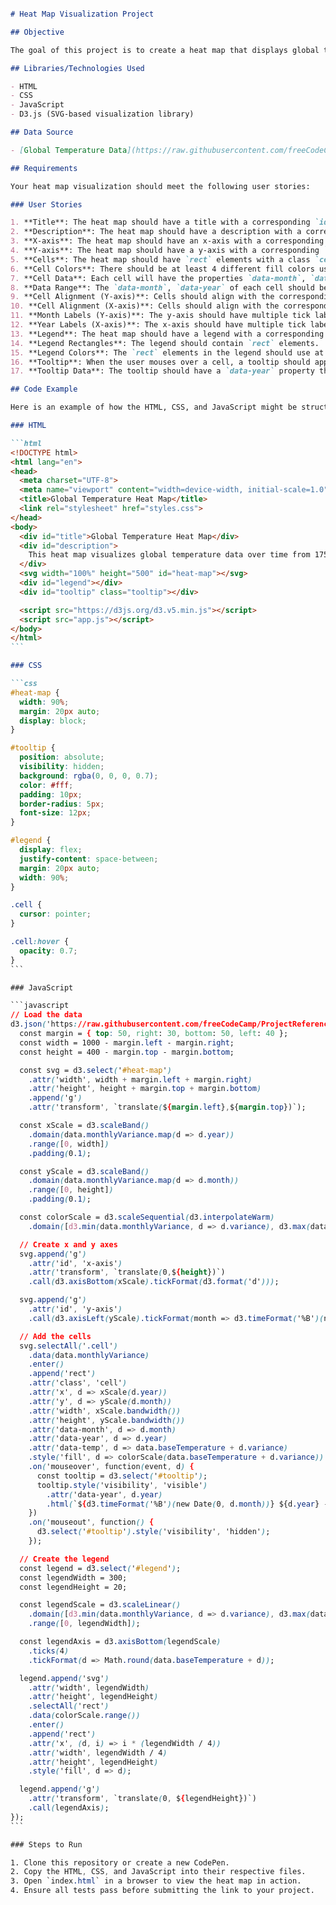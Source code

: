 ````markdown

# Heat Map Visualization Project

## Objective

The goal of this project is to create a heat map that displays global temperature data. The heat map should be functionally similar to [this example](https://heat-map.freecodecamp.rocks) and meet the listed user stories.

## Libraries/Technologies Used

- HTML
- CSS
- JavaScript
- D3.js (SVG-based visualization library)

## Data Source

- [Global Temperature Data](https://raw.githubusercontent.com/freeCodeCamp/ProjectReferenceData/master/global-temperature.json)

## Requirements

Your heat map visualization should meet the following user stories:

### User Stories

1. **Title**: The heat map should have a title with a corresponding `id="title"`.
2. **Description**: The heat map should have a description with a corresponding `id="description"`.
3. **X-axis**: The heat map should have an x-axis with a corresponding `id="x-axis"`.
4. **Y-axis**: The heat map should have a y-axis with a corresponding `id="y-axis"`.
5. **Cells**: The heat map should have `rect` elements with a class `cell` that represent the data.
6. **Cell Colors**: There should be at least 4 different fill colors used for the cells.
7. **Cell Data**: Each cell will have the properties `data-month`, `data-year`, `data-temp` containing their corresponding month, year, and temperature values.
8. **Data Range**: The `data-month`, `data-year` of each cell should be within the range of the data.
9. **Cell Alignment (Y-axis)**: Cells should align with the corresponding month on the y-axis.
10. **Cell Alignment (X-axis)**: Cells should align with the corresponding year on the x-axis.
11. **Month Labels (Y-axis)**: The y-axis should have multiple tick labels with the full month name.
12. **Year Labels (X-axis)**: The x-axis should have multiple tick labels with the years between 1754 and 2015.
13. **Legend**: The heat map should have a legend with a corresponding `id="legend"`.
14. **Legend Rectangles**: The legend should contain `rect` elements.
15. **Legend Colors**: The `rect` elements in the legend should use at least 4 different fill colors.
16. **Tooltip**: When the user mouses over a cell, a tooltip should appear with a corresponding `id="tooltip"` displaying more information about the area.
17. **Tooltip Data**: The tooltip should have a `data-year` property that corresponds to the `data-year` of the active area.

## Code Example

Here is an example of how the HTML, CSS, and JavaScript might be structured:

### HTML

```html
<!DOCTYPE html>
<html lang="en">
<head>
  <meta charset="UTF-8">
  <meta name="viewport" content="width=device-width, initial-scale=1.0">
  <title>Global Temperature Heat Map</title>
  <link rel="stylesheet" href="styles.css">
</head>
<body>
  <div id="title">Global Temperature Heat Map</div>
  <div id="description">
    This heat map visualizes global temperature data over time from 1754 to 2015.
  </div>
  <svg width="100%" height="500" id="heat-map"></svg>
  <div id="legend"></div>
  <div id="tooltip" class="tooltip"></div>

  <script src="https://d3js.org/d3.v5.min.js"></script>
  <script src="app.js"></script>
</body>
</html>
```

### CSS

```css
#heat-map {
  width: 90%;
  margin: 20px auto;
  display: block;
}

#tooltip {
  position: absolute;
  visibility: hidden;
  background: rgba(0, 0, 0, 0.7);
  color: #fff;
  padding: 10px;
  border-radius: 5px;
  font-size: 12px;
}

#legend {
  display: flex;
  justify-content: space-between;
  margin: 20px auto;
  width: 90%;
}

.cell {
  cursor: pointer;
}

.cell:hover {
  opacity: 0.7;
}
```

### JavaScript

```javascript
// Load the data
d3.json('https://raw.githubusercontent.com/freeCodeCamp/ProjectReferenceData/master/global-temperature.json').then(data => {
  const margin = { top: 50, right: 30, bottom: 50, left: 40 };
  const width = 1000 - margin.left - margin.right;
  const height = 400 - margin.top - margin.bottom;

  const svg = d3.select('#heat-map')
    .attr('width', width + margin.left + margin.right)
    .attr('height', height + margin.top + margin.bottom)
    .append('g')
    .attr('transform', `translate(${margin.left},${margin.top})`);

  const xScale = d3.scaleBand()
    .domain(data.monthlyVariance.map(d => d.year))
    .range([0, width])
    .padding(0.1);

  const yScale = d3.scaleBand()
    .domain(data.monthlyVariance.map(d => d.month))
    .range([0, height])
    .padding(0.1);

  const colorScale = d3.scaleSequential(d3.interpolateWarm)
    .domain([d3.min(data.monthlyVariance, d => d.variance), d3.max(data.monthlyVariance, d => d.variance)]);

  // Create x and y axes
  svg.append('g')
    .attr('id', 'x-axis')
    .attr('transform', `translate(0,${height})`)
    .call(d3.axisBottom(xScale).tickFormat(d3.format('d')));

  svg.append('g')
    .attr('id', 'y-axis')
    .call(d3.axisLeft(yScale).tickFormat(month => d3.timeFormat('%B')(new Date(0, month))));

  // Add the cells
  svg.selectAll('.cell')
    .data(data.monthlyVariance)
    .enter()
    .append('rect')
    .attr('class', 'cell')
    .attr('x', d => xScale(d.year))
    .attr('y', d => yScale(d.month))
    .attr('width', xScale.bandwidth())
    .attr('height', yScale.bandwidth())
    .attr('data-month', d => d.month)
    .attr('data-year', d => d.year)
    .attr('data-temp', d => data.baseTemperature + d.variance)
    .style('fill', d => colorScale(data.baseTemperature + d.variance))
    .on('mouseover', function(event, d) {
      const tooltip = d3.select('#tooltip');
      tooltip.style('visibility', 'visible')
        .attr('data-year', d.year)
        .html(`${d3.timeFormat('%B')(new Date(0, d.month))} ${d.year} - ${Math.round(data.baseTemperature + d.variance)}°C`);
    })
    .on('mouseout', function() {
      d3.select('#tooltip').style('visibility', 'hidden');
    });

  // Create the legend
  const legend = d3.select('#legend');
  const legendWidth = 300;
  const legendHeight = 20;

  const legendScale = d3.scaleLinear()
    .domain([d3.min(data.monthlyVariance, d => d.variance), d3.max(data.monthlyVariance, d => d.variance)])
    .range([0, legendWidth]);

  const legendAxis = d3.axisBottom(legendScale)
    .ticks(4)
    .tickFormat(d => Math.round(data.baseTemperature + d));

  legend.append('svg')
    .attr('width', legendWidth)
    .attr('height', legendHeight)
    .selectAll('rect')
    .data(colorScale.range())
    .enter()
    .append('rect')
    .attr('x', (d, i) => i * (legendWidth / 4))
    .attr('width', legendWidth / 4)
    .attr('height', legendHeight)
    .style('fill', d => d);

  legend.append('g')
    .attr('transform', `translate(0, ${legendHeight})`)
    .call(legendAxis);
});
```

### Steps to Run

1. Clone this repository or create a new CodePen.
2. Copy the HTML, CSS, and JavaScript into their respective files.
3. Open `index.html` in a browser to view the heat map in action.
4. Ensure all tests pass before submitting the link to your project.
